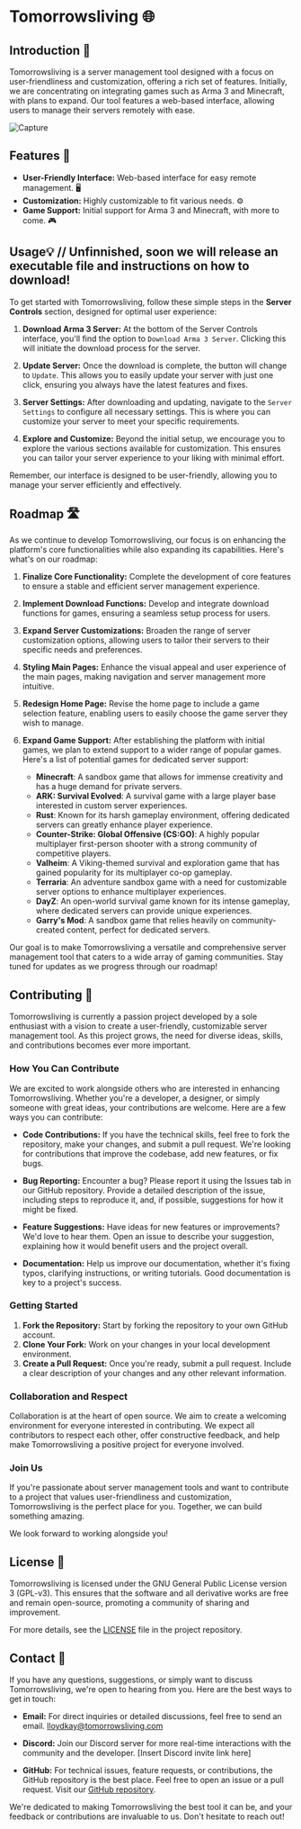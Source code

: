 # Tomorrowsliving 🌐

## Introduction 📢
Tomorrowsliving is a server management tool designed with a focus on user-friendliness and customization, offering a rich set of features. Initially, we are concentrating on integrating games such as Arma 3 and Minecraft, with plans to expand. Our tool features a web-based interface, allowing users to manage their servers remotely with ease.

![Capture](https://github.com/LagoonYt/Tomorrowsliving/assets/85791247/7a8236f0-3fcc-4c5a-a719-52fb35036666)



## Features 🌟
- **User-Friendly Interface:** Web-based interface for easy remote management. 🖥️
- **Customization:** Highly customizable to fit various needs. ⚙️
- **Game Support:** Initial support for Arma 3 and Minecraft, with more to come. 🎮

## Usage💡 // Unfinnished, soon we will release an executable file and instructions on how to download!

To get started with Tomorrowsliving, follow these simple steps in the **Server Controls** section, designed for optimal user experience:

1. **Download Arma 3 Server:** At the bottom of the Server Controls interface, you'll find the option to `Download Arma 3 Server`. Clicking this will initiate the download process for the server.

2. **Update Server:** Once the download is complete, the button will change to `Update`. This allows you to easily update your server with just one click, ensuring you always have the latest features and fixes.

3. **Server Settings:** After downloading and updating, navigate to the `Server Settings` to configure all necessary settings. This is where you can customize your server to meet your specific requirements.

4. **Explore and Customize:** Beyond the initial setup, we encourage you to explore the various sections available for customization. This ensures you can tailor your server experience to your liking with minimal effort.

Remember, our interface is designed to be user-friendly, allowing you to manage your server efficiently and effectively.


## Roadmap 🛣️

As we continue to develop Tomorrowsliving, our focus is on enhancing the platform's core functionalities while also expanding its capabilities. Here's what's on our roadmap:

1. **Finalize Core Functionality:** Complete the development of core features to ensure a stable and efficient server management experience.

2. **Implement Download Functions:** Develop and integrate download functions for games, ensuring a seamless setup process for users.

3. **Expand Server Customizations:** Broaden the range of server customization options, allowing users to tailor their servers to their specific needs and preferences.

4. **Styling Main Pages:** Enhance the visual appeal and user experience of the main pages, making navigation and server management more intuitive.

5. **Redesign Home Page:** Revise the home page to include a game selection feature, enabling users to easily choose the game server they wish to manage.

6. **Expand Game Support:** After establishing the platform with initial games, we plan to extend support to a wider range of popular games. Here's a list of potential games for dedicated server support:

    - **Minecraft**: A sandbox game that allows for immense creativity and has a huge demand for private servers.
    - **ARK: Survival Evolved**: A survival game with a large player base interested in custom server experiences.
    - **Rust**: Known for its harsh gameplay environment, offering dedicated servers can greatly enhance player experience.
    - **Counter-Strike: Global Offensive (CS:GO)**: A highly popular multiplayer first-person shooter with a strong community of competitive players.
    - **Valheim**: A Viking-themed survival and exploration game that has gained popularity for its multiplayer co-op gameplay.
    - **Terraria**: An adventure sandbox game with a need for customizable server options to enhance multiplayer experiences.
    - **DayZ**: An open-world survival game known for its intense gameplay, where dedicated servers can provide unique experiences.
    - **Garry's Mod**: A sandbox game that relies heavily on community-created content, perfect for dedicated servers.

Our goal is to make Tomorrowsliving a versatile and comprehensive server management tool that caters to a wide array of gaming communities. Stay tuned for updates as we progress through our roadmap!

## Contributing 👥

Tomorrowsliving is currently a passion project developed by a sole enthusiast with a vision to create a user-friendly, customizable server management tool. As this project grows, the need for diverse ideas, skills, and contributions becomes ever more important.

### How You Can Contribute

We are excited to work alongside others who are interested in enhancing Tomorrowsliving. Whether you're a developer, a designer, or simply someone with great ideas, your contributions are welcome. Here are a few ways you can contribute:

- **Code Contributions:** If you have the technical skills, feel free to fork the repository, make your changes, and submit a pull request. We're looking for contributions that improve the codebase, add new features, or fix bugs.

- **Bug Reporting:** Encounter a bug? Please report it using the Issues tab in our GitHub repository. Provide a detailed description of the issue, including steps to reproduce it, and, if possible, suggestions for how it might be fixed.

- **Feature Suggestions:** Have ideas for new features or improvements? We'd love to hear them. Open an issue to describe your suggestion, explaining how it would benefit users and the project overall.

- **Documentation:** Help us improve our documentation, whether it's fixing typos, clarifying instructions, or writing tutorials. Good documentation is key to a project's success.

### Getting Started

1. **Fork the Repository:** Start by forking the repository to your own GitHub account.
2. **Clone Your Fork:** Work on your changes in your local development environment.
3. **Create a Pull Request:** Once you're ready, submit a pull request. Include a clear description of your changes and any other relevant information.

### Collaboration and Respect

Collaboration is at the heart of open source. We aim to create a welcoming environment for everyone interested in contributing. We expect all contributors to respect each other, offer constructive feedback, and help make Tomorrowsliving a positive project for everyone involved.

### Join Us

If you're passionate about server management tools and want to contribute to a project that values user-friendliness and customization, Tomorrowsliving is the perfect place for you. Together, we can build something amazing.

We look forward to working alongside you!

## License 📄

Tomorrowsliving is licensed under the GNU General Public License version 3 (GPL-v3). This ensures that the software and all derivative works are free and remain open-source, promoting a community of sharing and improvement.

For more details, see the [LICENSE](LICENSE) file in the project repository.

## Contact 📧

If you have any questions, suggestions, or simply want to discuss Tomorrowsliving, we're open to hearing from you. Here are the best ways to get in touch:

- **Email:** For direct inquiries or detailed discussions, feel free to send an email. lloydkay@tomorrowsliving.com

- **Discord:** Join our Discord server for more real-time interactions with the community and the developer. [Insert Discord invite link here]

- **GitHub:** For technical issues, feature requests, or contributions, the GitHub repository is the best place. Feel free to open an issue or a pull request. Visit our [GitHub repository](https://github.com/LagoonYt/Tomorrowsliving/tree/main).

We're dedicated to making Tomorrowsliving the best tool it can be, and your feedback or contributions are invaluable to us. Don't hesitate to reach out!

